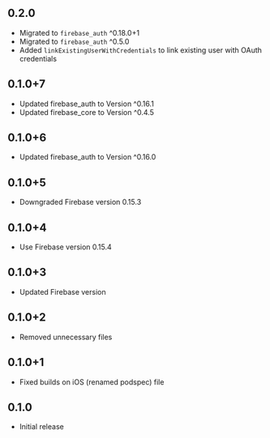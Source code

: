 ## 0.2.0
* Migrated to `firebase_auth` ^0.18.0+1
* Migrated to `firebase_auth` ^0.5.0
* Added `linkExistingUserWithCredentials` to link existing user with OAuth credentials

## 0.1.0+7
* Updated firebase_auth to Version ^0.16.1
* Updated firebase_core to Version ^0.4.5

## 0.1.0+6
* Updated firebase_auth to Version ^0.16.0

## 0.1.0+5
* Downgraded Firebase version 0.15.3

## 0.1.0+4
* Use Firebase version 0.15.4

## 0.1.0+3
* Updated Firebase version

## 0.1.0+2
* Removed unnecessary files

## 0.1.0+1
* Fixed builds on iOS (renamed podspec) file

## 0.1.0
* Initial release
